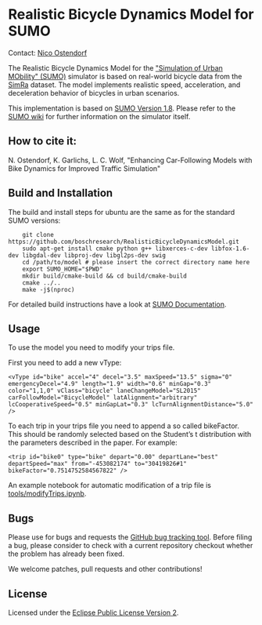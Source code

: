 Realistic Bicycle Dynamics Model for SUMO
===========================================
Contact: [Nico Ostendorf](nico.ostendorf@de.bosch.com)

The Realistic Bicycle Dynamics Model for the ["Simulation of Urban MObility" (SUMO)](https://sumo.dlr.de/) simulator is based on real-world bicycle data from the [SimRa](https://www.digital-future.berlin/forschung/projekte/simra/) dataset. 
The model implements realistic speed, acceleration, and deceleration behavior of bicycles in urban scenarios.

This implementation is based on [SUMO Version 1.8](https://github.com/eclipse-sumo/sumo/commits/v1_8_0). 
Please refer to the [SUMO wiki](https://sumo.dlr.de/docs/index.html) for further information on the simulator itself.

How to cite it:
----------------------

N. Ostendorf, K. Garlichs, L. C. Wolf, "Enhancing Car-Following Models with Bike Dynamics for Improved Traffic Simulation"

Build and Installation
----------------------

The build and install steps for ubuntu are the same as for the standard SUMO versions:

        git clone https://github.com/boschresearch/RealisticBicycleDynamicsModel.git
        sudo apt-get install cmake python g++ libxerces-c-dev libfox-1.6-dev libgdal-dev libproj-dev libgl2ps-dev swig
        cd /path/to/model # please insert the correct directory name here
        export SUMO_HOME="$PWD"
        mkdir build/cmake-build && cd build/cmake-build
        cmake ../..
        make -j$(nproc)

For detailed build instructions have a look at [SUMO Documentation](https://sumo.dlr.de/docs/Developer/Main.html#build_instructions).


Usage
---------------

To use the model you need to modify your trips file.

First you need to add a new vType:

```
<vType id="bike" accel="4" decel="3.5" maxSpeed="13.5" sigma="0" emergencyDecel="4.9" length="1.9" width="0.6" minGap="0.3" color="1,1,0" vClass="bicycle" laneChangeModel="SL2015" carFollowModel="BicycleModel" latAlignment="arbitrary" lcCooperativeSpeed="0.5" minGapLat="0.3" lcTurnAlignmentDistance="5.0" />
```

To each trip in your trips file you need to append a so called bikeFactor. This should be randomly selected based on the Student’s t distribution with the parameters described in the paper. For example:

```
<trip id="bike0" type="bike" depart="0.00" departLane="best" departSpeed="max" from="-453082174" to="30419826#1" bikeFactor="0.7514752584567822" />
```

An example notebook for automatic modification of a trip file is [tools/modifyTrips.ipynb](https://github.com/boschresearch/RealisticBicycleDynamicsModel/blob/main/tools/modifyTrips.ipynb).


Bugs
----

Please use for bugs and requests the [GitHub bug tracking tool](https://github.com/boschresearch/RealisticBicycleDynamicsModel/issues). Before filing a bug, please consider to check with a current repository checkout whether the problem has already been fixed.

We welcome patches, pull requests and other contributions!


License
-------

Licensed under the [Eclipse Public License Version 2](https://github.com/boschresearch/RealisticBicycleDynamicsModel/blob/main/LICENSE).
